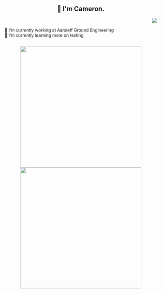 <h2 align="center">👋 I'm Cameron.</h2>

<div style="display: flex; justify-content: space-between;">
  <div style="display: flex; flex-direction: column; align-items: flex-start;">
    <p>
      <br>
      <a>🔭 I'm currently working at Aarsleff Ground Engineering</a>
      <br>
      <a>🌱 I'm currently learning more on testing</a>
    </p>
  </div>
  <div>
    <img src="https://github-readme-stats.vercel.app/api/top-langs/?username=camcoles&langs_count=8&theme=github_dark">
  </div>
</div>
    
<p align = "center">
  <img src = "https://github-readme-stats.vercel.app/api?username=camcoles&show_icons=true&theme=github_dark" width = 400>
  <img src = "https://github-readme-streak-stats.herokuapp.com?user=camcoles&theme=dark&hide_border=true" width = 400>
</p>
